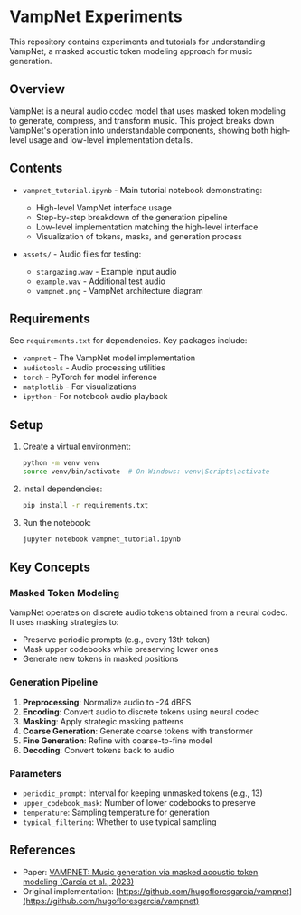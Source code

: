 # VampNet Experiments

This repository contains experiments and tutorials for understanding VampNet, a masked acoustic token modeling approach for music generation.

## Overview

VampNet is a neural audio codec model that uses masked token modeling to generate, compress, and transform music. This project breaks down VampNet's operation into understandable components, showing both high-level usage and low-level implementation details.

## Contents

- `vampnet_tutorial.ipynb` - Main tutorial notebook demonstrating:
  - High-level VampNet interface usage
  - Step-by-step breakdown of the generation pipeline
  - Low-level implementation matching the high-level interface
  - Visualization of tokens, masks, and generation process

- `assets/` - Audio files for testing:
  - `stargazing.wav` - Example input audio
  - `example.wav` - Additional test audio
  - `vampnet.png` - VampNet architecture diagram

## Requirements

See `requirements.txt` for dependencies. Key packages include:
- `vampnet` - The VampNet model implementation
- `audiotools` - Audio processing utilities
- `torch` - PyTorch for model inference
- `matplotlib` - For visualizations
- `ipython` - For notebook audio playback

## Setup

1. Create a virtual environment:
   ```bash
   python -m venv venv
   source venv/bin/activate  # On Windows: venv\Scripts\activate
   ```

2. Install dependencies:
   ```bash
   pip install -r requirements.txt
   ```

3. Run the notebook:
   ```bash
   jupyter notebook vampnet_tutorial.ipynb
   ```

## Key Concepts

### Masked Token Modeling
VampNet operates on discrete audio tokens obtained from a neural codec. It uses masking strategies to:
- Preserve periodic prompts (e.g., every 13th token)
- Mask upper codebooks while preserving lower ones
- Generate new tokens in masked positions

### Generation Pipeline
1. **Preprocessing**: Normalize audio to -24 dBFS
2. **Encoding**: Convert audio to discrete tokens using neural codec
3. **Masking**: Apply strategic masking patterns
4. **Coarse Generation**: Generate coarse tokens with transformer
5. **Fine Generation**: Refine with coarse-to-fine model
6. **Decoding**: Convert tokens back to audio

### Parameters
- `periodic_prompt`: Interval for keeping unmasked tokens (e.g., 13)
- `upper_codebook_mask`: Number of lower codebooks to preserve
- `temperature`: Sampling temperature for generation
- `typical_filtering`: Whether to use typical sampling

## References

- Paper: [VAMPNET: Music generation via masked acoustic token modeling (García et al., 2023)](https://arxiv.org/abs/2307.04686)
- Original implementation: [https://github.com/hugofloresgarcia/vampnet](https://github.com/hugofloresgarcia/vampnet)